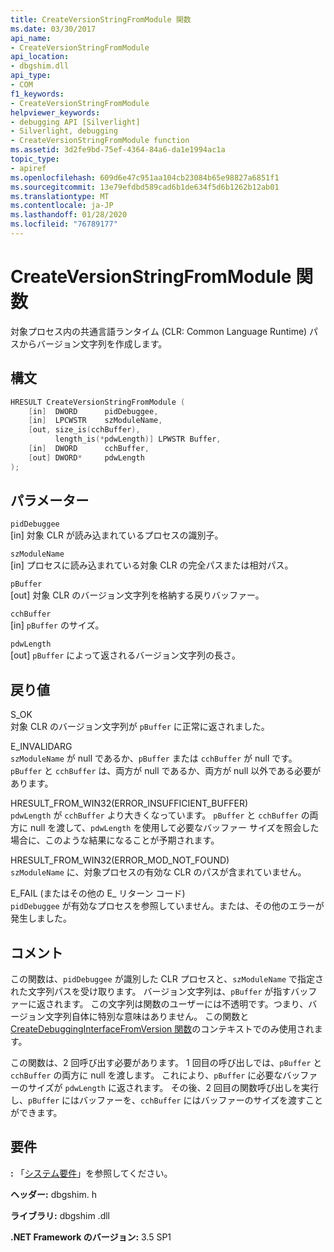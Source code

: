 ```yaml
---
title: CreateVersionStringFromModule 関数
ms.date: 03/30/2017
api_name:
- CreateVersionStringFromModule
api_location:
- dbgshim.dll
api_type:
- COM
f1_keywords:
- CreateVersionStringFromModule
helpviewer_keywords:
- debugging API [Silverlight]
- Silverlight, debugging
- CreateVersionStringFromModule function
ms.assetid: 3d2fe9bd-75ef-4364-84a6-da1e1994ac1a
topic_type:
- apiref
ms.openlocfilehash: 609d6e47c951aa104cb23084b65e98827a6851f1
ms.sourcegitcommit: 13e79efdbd589cad6b1de634f5d6b1262b12ab01
ms.translationtype: MT
ms.contentlocale: ja-JP
ms.lasthandoff: 01/28/2020
ms.locfileid: "76789177"
---
```

# <a name="createversionstringfrommodule-function"></a>CreateVersionStringFromModule 関数
対象プロセス内の共通言語ランタイム (CLR: Common Language Runtime) パスからバージョン文字列を作成します。  
  
## <a name="syntax"></a>構文  
  
```cpp  
HRESULT CreateVersionStringFromModule (  
    [in]  DWORD      pidDebuggee,  
    [in]  LPCWSTR    szModuleName,  
    [out, size_is(cchBuffer),  
          length_is(*pdwLength)] LPWSTR Buffer,  
    [in]  DWORD      cchBuffer,  
    [out] DWORD*     pdwLength  
);  
```  
  
## <a name="parameters"></a>パラメーター  
 `pidDebuggee`  
 [in] 対象 CLR が読み込まれているプロセスの識別子。  
  
 `szModuleName`  
 [in] プロセスに読み込まれている対象 CLR の完全パスまたは相対パス。  
  
 `pBuffer`  
 [out] 対象 CLR のバージョン文字列を格納する戻りバッファー。  
  
 `cchBuffer`  
 [in] `pBuffer` のサイズ。  
  
 `pdwLength`  
 [out] `pBuffer` によって返されるバージョン文字列の長さ。  
  
## <a name="return-value"></a>戻り値  
 S_OK  
 対象 CLR のバージョン文字列が `pBuffer` に正常に返されました。  
  
 E_INVALIDARG  
 `szModuleName` が null であるか、`pBuffer` または `cchBuffer` が null です。 `pBuffer` と `cchBuffer` は、両方が null であるか、両方が null 以外である必要があります。  
  
 HRESULT_FROM_WIN32(ERROR_INSUFFICIENT_BUFFER)  
 `pdwLength` が `cchBuffer` より大きくなっています。 `pBuffer` と `cchBuffer` の両方に null を渡して、`pdwLength` を使用して必要なバッファー サイズを照会した場合に、このような結果になることが予期されます。  
  
 HRESULT_FROM_WIN32(ERROR_MOD_NOT_FOUND)  
 `szModuleName` に、対象プロセスの有効な CLR のパスが含まれていません。  
  
 E_FAIL (またはその他の E_ リターン コード)  
 `pidDebuggee` が有効なプロセスを参照していません。または、その他のエラーが発生しました。  
  
## <a name="remarks"></a>コメント  
 この関数は、`pidDebuggee` が識別した CLR プロセスと、`szModuleName` で指定された文字列パスを受け取ります。 バージョン文字列は、`pBuffer` が指すバッファーに返されます。 この文字列は関数のユーザーには不透明です。つまり、バージョン文字列自体に特別な意味はありません。 この関数と[CreateDebuggingInterfaceFromVersion 関数](createdebugginginterfacefromversion-function-for-silverlight.md)のコンテキストでのみ使用されます。  
  
 この関数は、2 回呼び出す必要があります。 1 回目の呼び出しでは、`pBuffer` と `cchBuffer` の両方に null を渡します。 これにより、`pBuffer` に必要なバッファーのサイズが `pdwLength` に返されます。 その後、2 回目の関数呼び出しを実行し、`pBuffer` にはバッファーを、`cchBuffer` にはバッファーのサイズを渡すことができます。  
  
## <a name="requirements"></a>要件  
 **:** 「[システム要件](../../../../docs/framework/get-started/system-requirements.md)」を参照してください。  
  
 **ヘッダー:** dbgshim. h  
  
 **ライブラリ:** dbgshim .dll  
  
 **.NET Framework のバージョン:** 3.5 SP1
